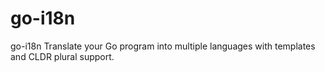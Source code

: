 # go-i18n
go-i18n Translate your Go program into multiple languages with templates and CLDR plural support.
